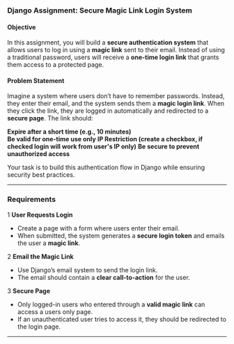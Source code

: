 ### **Django Assignment: Secure Magic Link Login System**

#### **Objective**

In this assignment, you will build a **secure authentication system** that allows users to log in using a **magic link** sent to their email. Instead of using a traditional password, users will receive a **one-time login link** that grants them access to a protected page.

#### **Problem Statement**

Imagine a system where users don’t have to remember passwords. Instead, they enter their email, and the system sends them a **magic login link**. When they click the link, they are logged in automatically and redirected to a **secure page**. The link should:

 **Expire after a short time (e.g., 10 minutes)**  
 **Be valid for one-time use only** 
 **IP Restriction (create a checkbox, if checked login will work from user's IP only)**
 **Be secure to prevent unauthorized access**

Your task is to build this authentication flow in Django while ensuring security best practices.

* * *

### **Requirements**

1 **User Requests Login**

*   Create a page with a form where users enter their email.
*   When submitted, the system generates a **secure login token** and emails the user a **magic link**.

2 **Email the Magic Link**

*   Use Django’s email system to send the login link.
*   The email should contain a **clear call-to-action** for the user.


3 **Secure Page**

*   Only logged-in users who entered through a **valid magic link** can access a users only page.
*   If an unauthenticated user tries to access it, they should be redirected to the login page.

* * *
